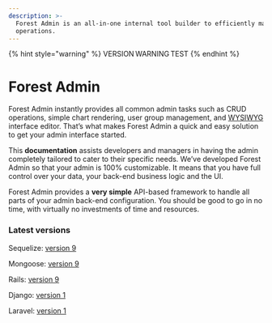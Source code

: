 ```yaml
---
description: >-
  Forest Admin is an all-in-one internal tool builder to efficiently manage your
  operations.
---
```


{% hint style="warning" %}
VERSION WARNING TEST
{% endhint %}

# Forest Admin

Forest Admin instantly provides all common admin tasks such as CRUD operations, simple chart rendering, user group management, and [WYSIWYG](https://en.wikipedia.org/wiki/WYSIWYG) interface editor. That’s what makes Forest Admin a quick and easy solution to get your admin interface started.

This **documentation** assists developers and managers in having the admin completely tailored to cater to their specific needs. We’ve developed Forest Admin so that your admin is 100% customizable. It means that you have full control over your data, your back-end business logic and the UI.

Forest Admin provides a **very simple** API-based framework to handle all parts of your admin back-end configuration. You should be good to go in no time, with virtually no investments of time and resources.

### Latest versions

Sequelize: [version 9](https://github.com/ForestAdmin/forest-express-sequelize)

Mongoose: [version 9](https://github.com/ForestAdmin/forest-express-mongoose)

Rails: [version 9](https://github.com/ForestAdmin/forest-rails)

Django: [version 1](https://github.com/ForestAdmin/django-forestadmin)

Laravel: [version 1](https://github.com/ForestAdmin/laravel-forestadmin)
